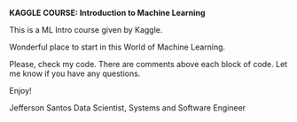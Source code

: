 **KAGGLE COURSE: Introduction to Machine Learning**

This is a ML Intro course given by Kaggle. 

Wonderful place to start in this World of Machine Learning.

Please, check my code. There are comments above each block of code.
Let me know if you have any questions.

Enjoy!


Jefferson Santos
Data Scientist, Systems and Software Engineer
